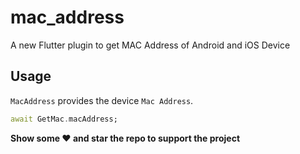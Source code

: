 # mac_address

A new Flutter plugin to get MAC Address of Android and iOS Device

## Usage

`MacAddress` provides the device `Mac Address`.

```dart
await GetMac.macAddress;

```

**Show some ❤️ and star the repo to support the project**
